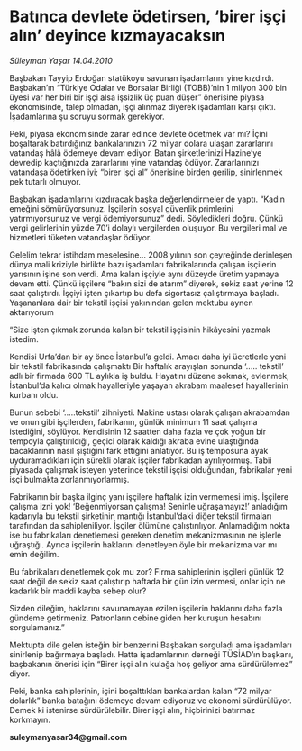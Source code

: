 # Batınca devlete ödetirsen, ‘birer işçi alın’ deyince kızmayacaksın

*Süleyman Yaşar 14.04.2010*

<div class="yazi"><p>Başbakan Tayyip Erdoğan statükoyu savunan işadamlarını yine kızdırdı. Başbakan’ın “Türkiye Odalar ve Borsalar Birliği (TOBB)’nin 1 milyon 300 bin üyesi var her biri bir işçi alsa işsizlik üç puan düşer” önerisine piyasa ekonomisinde, talep olmadan, işçi alınmaz diyerek işadamları karşı çıktı. İşadamlarına şu soruyu sormak gerekiyor.</p>
<p>Peki, piyasa ekonomisinde zarar edince devlete ödetmek var mı? İçini boşaltarak batırdığınız bankalarınızın 72 milyar dolara ulaşan zararlarını vatandaş hâlâ ödemeye devam ediyor. Batan şirketlerinizi Hazine’ye devredip kaçtığınızda zararlarını yine vatandaş ödüyor. Zararlarınızı vatandaşa ödetirken iyi; “birer işçi al” önerisine birden gerilip, sinirlenmek pek tutarlı olmuyor. </p>
<p>Başbakan işadamlarını kızdıracak başka değerlendirmeler de yaptı. “Kadın emeğini sömürüyorsunuz. İşçilerin sosyal güvenlik primlerini yatırmıyorsunuz ve vergi ödemiyorsunuz” dedi. Söyledikleri doğru. Çünkü vergi gelirlerinin yüzde 70’i dolaylı vergilerden oluşuyor. Bu vergileri mal ve hizmetleri tüketen vatandaşlar ödüyor. </p>
<p>Gelelim tekrar istihdam meselesine... 2008 yılının son çeyreğinde derinleşen dünya mali kriziyle birlikte bazı işadamları fabrikalarında çalışan işçilerin yarısının işine son verdi. Ama kalan işçiyle aynı düzeyde üretim yapmaya devam etti. Çünkü işçilere “bakın sizi de atarım” diyerek, sekiz saat yerine 12 saat çalıştırdı. İşçiyi işten çıkartıp bu defa sigortasız çalıştırmaya başladı. Yaşananlara dair bir tekstil işçisi yakınından gelen mektubu aynen aktarıyorum</p>
<p>“Size işten çıkmak zorunda kalan bir tekstil işçisinin hikâyesini yazmak istedim.</p>
<p>Kendisi Urfa’dan bir ay önce İstanbul’a geldi. Amacı daha iyi ücretlerle yeni bir tekstil fabrikasında çalışmaktı Bir haftalık arayışları sonunda ‘..... tekstil’ adlı bir firmada 600 TL aylıkla iş buldu. Hayatını düzene sokmak, evlenmek, İstanbul’da kalıcı olmak hayalleriyle yaşayan akrabam maalesef hayallerinin kurbanı oldu.</p>
<p>Bunun sebebi ‘.....tekstil’ zihniyeti. Makine ustası olarak çalışan akrabamdan ve onun gibi işçilerden, fabrikanın, günlük minimum 11 saat çalışma istediğini, söylüyor. Kendisinin 12 saatten daha fazla ve çok yoğun bir tempoyla çalıştırıldığı, geçici olarak kaldığı akraba evine ulaştığında bacaklarının nasıl şiştiğini fark ettiğini anlatıyor. Bu iş temposuna ayak uyduramadıkları için sürekli olarak işçiler fabrikadan ayrılıyormuş. Tabii piyasada çalışmak isteyen yeterince tekstil işçisi olduğundan, fabrikalar yeni işçi bulmakta zorlanmıyorlarmış.</p>
<p>Fabrikanın bir başka ilginç yanı işçilere haftalık izin vermemesi imiş. İşçilere çalışma izni yok! ‘Beğenmiyorsan çalışma! Seninle uğraşamayız!’ anladığım kadarıyla bu tekstil şirketinin mantığı İstanbul’daki diğer tekstil firmaları tarafından da sahipleniliyor. İşçiler ölümüne çalıştırılıyor. Anlamadığım nokta ise bu fabrikaları denetlemesi gereken denetim mekanizmasının ne işlerle uğraştığı. Ayrıca işçilerin haklarını denetleyen öyle bir mekanizma var mı emin değilim.</p>
<p>Bu fabrikaları denetlemek çok mu zor? Firma sahiplerinin işçileri günlük 12 saat değil de sekiz saat çalıştırıp haftada bir gün izin vermesi, onlar için ne kadarlık bir maddi kayba sebep olur?</p>
<p>Sizden dileğim, haklarını savunamayan ezilen işçilerin haklarını daha fazla gündeme getirmeniz. Patronların cebine giden her kuruşun hesabını sorgulamanız.”</p>
<p>Mektupta dile gelen isteğin bir benzerini Başbakan sorguladı ama işadamları sinirlenip bağırmaya başladı. Hatta işadamlarının derneği TÜSİAD’ın başkanı, başbakanın önerisi için “Birer işçi alın kulağa hoş geliyor ama sürdürülemez” diyor. </p>
<p>Peki, banka sahiplerinin, içini boşalttıkları bankalardan kalan “72 milyar dolarlık” banka batağını ödemeye devam ediyoruz ve ekonomi sürdürülüyor. Demek ki istenirse sürdürülebilir. Birer işçi alın, hiçbirinizi batırmaz korkmayın.</p>
<p><b>suleymanyasar34@gmail.com</b></p><br/></div>
